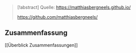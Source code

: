 
> [!abstract] Quelle:
> https://matthiasbergneels.github.io/
> 
> https://github.com/matthiasbergneels/
## Zusammenfassung
[[Überblick Zusammenfassungen]]
